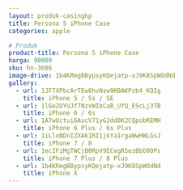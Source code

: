 ```yaml
---
layout: produk-casinghp
title: Persona 5 iPhone Case
categories: apple

# Produk
product-title: Persona 5 iPhone Case
harga: 90000
sku: hn-3686
image-drive: 1b4KRmgBBypsyKQejatp-xJ9K8SpWOdNd
gallery:
  - url: 1JF7XPbcArTEw0hvNsw9KBAKPzb4_KQIg
    title: iPhone 5 / 5s / SE
  - url: 1lGo2UYUJf7NzxWIbCaB_UYQ_EScLj3TB
    title: iPhone 6 / 6s
  - url: 1A7wUctui6AucV71yGJdd0K2CQpobREMH
    title: iPhone 6 Plus / 6s Plus
  - url: 1iLloNDnIZXAk1RI1jkYa1rgaWwHWLGsJ
    title: iPhone 7 / 8
  - url: 1ecIFiMgTWCjB0RpV9ECegRSezBbG9OPs
    title: iPhone 7 Plus / 8 Plus
  - url: 1b4KRmgBBypsyKQejatp-xJ9K8SpWOdNd
    title: iPhone X
---
```


